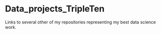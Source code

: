 # Data_projects_TripleTen
Links to several other of my repositories representing my best data science work.

